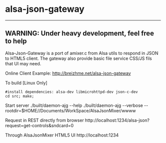 # alsa-json-gateway

---------------------------------------------------
WARNING: Under heavy development, feel free to help
---------------------------------------------------

Alsa-Json-Gateway is a port of amixer.c from Alsa utils to respond in JSON to HTML5 client.
The gateway also provide basic file service CSS/JS fils that UI may need.

Online Client Example: http://breizhme.net/alsa-json-gateway

To build [Linux Only]

    #install dependencies: alsa-dev libmicrohttpd-dev json-c-dev
    cd src; make;

Start server
   ./built/daemon-ajg --help
   ./built/daemon-ajg --verbose --rootdir=$HOME//Documents/WorkSpace/AlsaJsonMixer/wwww

Request in REST directly from browser
   http://localhost:1234/alsa-json?request=get-controls&sndcard=0

Through AlsaJsonMixer HTML5 UI
   http://localhost:1234


